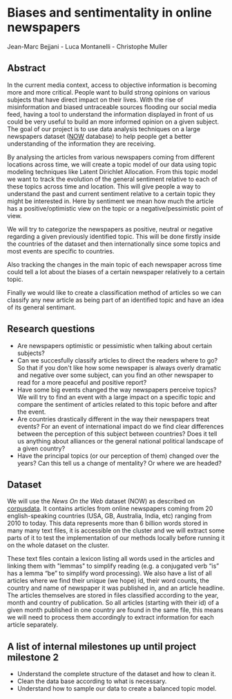 # Biases and sentimentality in online newspapers
Jean-Marc Bejjani - Luca Montanelli - Christophe Muller

## Abstract
In the current media context, access to objective information is becoming more and more critical. People want to build strong opinions on various subjects that have direct impact on their lives. With the rise of misinformation and biased untraceable sources flooding our social media feed, having a tool to understand the information displayed in front of us could be very useful to build an  more informed opinion on a given subject.
The goal of our project is to use data analysis techniques on a large newspapers dataset ([NOW](https://corpus.byu.edu/now/help/tour.asp) database) to help people get a better understanding of the information they are receiving.

By analysing the articles from various newspapers coming from different locations across time, we will create a topic model of our data using topic modeling techniques like Latent Dirichlet Allocation. From this topic model we want to track the evolution of the general sentiment relative to each of these topics across time and location. This will give people a way to understand the past and current sentiment relative to a certain topic they might be interested in. Here by sentiment we mean how much the article has a positive/optimistic view on the topic or a negative/pessimistic point of view.

We will try to categorize the newspapers as positive, neutral or negative regarding a given previously identified topic. This will be done firstly inside the countries of the dataset and then internationally since some topics and most events are specific to countries.

Also tracking the changes in the main topic of each newspaper across time could tell a lot about the biases of a certain newspaper relatively to a certain topic. 

Finally we would like to create a classification method of articles so we can classify any new article as being part of an identified topic and have an idea of its general sentimant.

## Research questions
  - Are newspapers optimistic or pessimistic when talking about certain subjects?
  - Can we succesfully classify articles to direct the readers where to go? So that if you don't like how some newspaper is always overly dramatic and negative over some subject, can you find an other newspaper to read for a more peaceful and positive report?
  - Have some big events changed the way newspapers perceive topics? We will try to find an event with a large impact on a specific topic and compare the sentiment of articles related to this topic before and after the event.
  - Are countries drastically different in the way their newspapers treat events? For an event of international impact do we find clear differences between the perception of this subject between countries? Does it tell us anything about alliances or the general national political landscape of a given country?
  - Have the principal topics (or our perception of them) changed over the years? Can this tell us a change of mentality? Or where we are headed?

## Dataset
We will use the *News On the Web* dataset (NOW) as described on [corpusdata](https://www.corpusdata.org/intro.asp). It contains articles from online newspapers coming from 20 english-speaking countries (USA, GB, Australia, India, etc) ranging from 2010 to today. This data represents more than 6 billion words stored in many many text files, it is accessible on the cluster and we will extract some parts of it to test the implementation of our methods locally before running it on the whole dataset on the cluster.

These text files contain a lexicon listing all words used in the articles and linking them with "lemmas" to simplify reading (e.g. a conjugated verb “is” has a lemma “be” to simplify word processing). We also have a list of all articles where we find their unique (we hope) id, their word counts, the country and name of newspaper it was published in, and an article headline. 
The articles themselves are stored in files classified according to the year, month and country of publication. So all articles (starting with their id) of a given month published in one country are found in the same file, this means we will need to process them accordingly to extract information for each article separately.

## A list of internal milestones up until project milestone 2
- Understand the complete structure of the dataset and how to clean it.
- Clean the data base according to what is necessary.
- Understand how to sample our data to create a balanced topic model.

